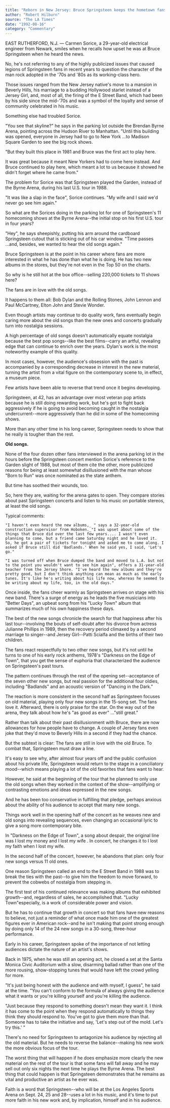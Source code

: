 ```yaml
---
title: "Reborn in New Jersey: Bruce Springsteen keeps the hometown fans happy with the old songs, but it's a dangerous game"
author: "Robert Hilburn"
source: "The LA Times"
date: "1992-08-16"
category: "Commentary"
---
```


EAST RUTHERFORD, N.J. — Carmen Sorice, a 29-year-old electrical engineer from Newark, smiles when he recalls how upset he was at Bruce Springsteen when he heard the news.

No, he's not referring to any of the highly publicized issues that caused legions of Springsteen fans in recent years to question the character of the man rock adopted in the '70s and '80s as its working-class hero.

Those issues ranged from the New Jersey native's move to a mansion in Beverly Hills, his marriage to a budding Hollywood starlet instead of a Jersey Girl, and, most of all, the firing of the E Street Band, which had been by his side since the mid-'70s and was a symbol of the loyalty and sense of community celebrated in his music.

Something else had troubled Sorice.

"You see that skyline?" he says in the parking lot outside the Brendan Byrne Arena, pointing across the Hudson River to Manhattan. "Until this building was opened, everyone in Jersey had to go to New York ...to Madison Square Garden to see the big rock shows.

"But they built this place in 1981 and Bruce was the first act to play here.

It was great because it meant New Yorkers had to come here instead. And Bruce continued to play here, which meant a lot to us because it showed he didn't forget where he came from."

The problem for Sorice was that Springsteen played the Garden, instead of the Byrne Arena, during his last U.S. tour in 1988.

"It was like a slap in the face", Sorice continues. "My wife and I said we'd never go see him again."

So what are the Sorices doing in the parking lot for one of Springsteen's 11 homecoming shows at the Byrne Arena--the initial stop on his first U.S. tour in four years?

"Hey", he says sheepishly, putting his arm around the cardboard Springsteen cutout that is sticking out of his car window. "Time passes ...and, besides, we wanted to hear the old songs again."

Bruce Springsteen is at the point in his career where fans are more interested in what he has done than what he is doing. He has two new albums in the stores, but they're not even in the Top 50 on the charts.

So why is he still hot at the box office--selling 220,000 tickets to 11 shows here?

The fans are in love with the old songs.

It happens to them all: Bob Dylan and the Rolling Stones, John Lennon and Paul McCartney, Elton John and Stevie Wonder.

Even though artists may continue to do quality work, fans eventually begin caring more about the old songs than the new ones and concerts gradually turn into nostalgia sessions.

A high percentage of old songs doesn't automatically equate nostalgia because the best pop songs--like the best films--carry an artful, revealing edge that can continue to enrich over the years. Dylan's work is the most noteworthy example of this quality.

In most cases, however, the audience's obsession with the past is accompanied by a corresponding decrease in interest in the new material, turning the artist from a vital figure on the contemporary scene to, in effect, a museum piece.

Few artists have been able to reverse that trend once it begins developing.

Springsteen, at 42, has an advantage over most veteran pop artists because he is still doing rewarding work, but he's got to fight back aggressively if he is going to avoid becoming caught in the nostalgia undercurrent--more aggressively than he did in some of the homecoming shows.

More than any other time in his long career, Springsteen needs to show that he really is tougher than the rest.

**Old songs.**

None of the four dozen other fans interviewed in the arena parking lot in the hours before the Springsteen concert mention Sorice's reference to the Garden slight of 1988, but most of them cite the other, more publicized reasons for being at least somewhat disillusioned with the man whose "Born to Run" was once nominated as the state anthem.

But time has soothed their wounds, too.

So, here they are, waiting for the arena gates to open. They compare stories about past Springsteen concerts and listen to his music on portable stereos, at least the old songs.

Typical comments:

```
"I haven't even heard the new albums,_ " says a 32-year-old construction supervisor from Hoboken._"I was upset about some of the things that Bruce did over the last few years.... I wasn't even planning to come, but a friend came Saturday night and he loved it. So, he got a pair of tickets for tonight and asked me to come along. I asked if Bruce still did 'Badlands.' When he said yes, I said, 'Let's go."
```

```
"I was turned off when Bruce dumped the band and moved to L.A. but not to the point you wouldn't want to see him again", offers a 31-year-old teacher from the Jersey Shore. "I've heard the new albums and they're pretty good, but I don't think anything can mean as much as the early tunes. It's like he's writing about his life now, whereas he seemed to be writing about my life, too, in the old days."
```

Once inside, the fans cheer warmly as Springsteen arrives on stage with his new band. There's a surge of energy as he leads the five musicians into "Better Days", an upbeat song from his "Lucky Town" album that summarizes much of his own happiness these days.

The best of the new songs chronicle the search for that happiness after his last tour--involving the bouts of self-doubt after his divorce from actress Julianne Phillips in 1989, then the recovery period climaxed by a second marriage to singer--and Jersey Girl--Patti Scialfa and the births of their two children.

The fans react respectfully to two other new songs, but it's not until he turns to one of his early rock anthems, 1978's "Darkness on the Edge of Town", that you get the sense of euphoria that characterized the audience on Springsteen's past tours.

The pattern continues through the rest of the opening set--acceptance of the seven other new songs, but real passion for the additional four oldies, including "Badlands" and an acoustic version of "Dancing in the Dark."

The reaction is more consistent in the second half as Springsteen focuses on old material, playing only four new songs in the 15-song set. The fans love it. Afterward, there is only praise for the star. On the way out of the arena, they talk about how he's "as good as ever" ..."still great."

Rather than talk about their past disillusionment with Bruce, there are now allowances for how people have to change. A couple of Jersey fans even joke that they'd move to Beverly Hills in a second if they had the chance.

But the subtext is clear: The fans are still in love with the old Bruce. To combat that, Springsteen must draw a line.

It's easy to see why, after almost four years off and the public confusion about his private life, Springsteen would return to the stage in a conciliatory mood--which means playing a lot of the old favorites that fans want to hear.

However, he said at the beginning of the tour that he planned to only use the old songs when they worked in the context of the show--amplifying or contrasting emotions and ideas expressed in the new songs.

And he has been too conservative in fulfilling that pledge, perhaps anxious about the ability of his audience to accept that many new songs.

Things work well in the opening half of the concert as he weaves new and old songs into revealing sequences, even changing an occasional lyric to give a song more contemporary bite.

In "Darkness on the Edge of Town", a song about despair, the original line was I lost my money and I lost my wife . In concert, he changes it to I lost my faith when I lost my wife.

In the second half of the concert, however, he abandons that plan: only four new songs versus 11 old ones.

One reason Springsteen called an end to the E Street Band in 1988 was to break the ties with the past--to give him the freedom to move forward, to prevent the cobwebs of nostalgia from stepping in.

The first test of his continued relevance was making albums that exhibited growth--and, regardless of sales, he accomplished that. "Lucky Town"especially, is a work of considerable power and vision.

But he has to continue that growth in concert so that fans have new reasons to believe, not just a reminder of what once made him one of the greatest figures ever in American rock--and he isn't making that point strong enough by doing only 14 of the 24 new songs in a 30-song, three-hour performance.

Early in his career, Springsteen spoke of the importance of not letting audiences dictate the nature of an artist's shows.

Back in 1975, when he was still an opening act, he closed a set at the Santa Monica Civic Auditorium with a slow, disarming ballad rather than one of the more rousing, show-stopping tunes that would have left the crowd yelling for more.

"It's just being honest with the audience and with myself, I guess", he said at the time. "You can't conform to the formula of always giving the audience what it wants or you're killing yourself and you're killing the audience.

"Just because they respond to something doesn't mean they want it. I think it has come to the point when they respond automatically to things they think they should respond to. You've got to give them more than that. Someone has to take the initiative and say, 'Let's step out of the mold. Let's try this.' "

There's no need for Springsteen to antagonize his audience by rejecting all the old material. But he needs to reverse the balance--making his new work the more obvious focus of the tour.

The worst thing that will happen if he does emphasize more clearly the new material on the rest of the tour is that some fans will fall away and he may sell out only six nights the next time he plays the Byrne Arena. The best thing that could happen is that Springsteen demonstrates that he remains as vital and productive an artist as he ever was.

Faith is a word that Springsteen--who will be at the Los Angeles Sports Arena on Sept. 24, 25 and 28--uses a lot in his music, and it's time to put more faith in his new work and, by implication, himself and in his audience.
